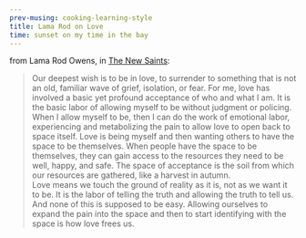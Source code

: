 ```yaml
---
prev-musing: cooking-learning-style
title: Lama Rod on Love
time: sunset on my time in the bay
---
```

from Lama Rod Owens, in <u>The New Saints</u>:
> Our deepest wish is to be in love, to surrender to something that is not an old, familiar wave of grief, isolation, or fear. For me, love has involved a basic yet profound acceptance of who and what I am. It is the basic labor of allowing myself to be without judgment or policing. When I allow myself to be, then I can do the work of emotional labor, experiencing and metabolizing the pain to allow love to open back to space itself. Love is being myself and then wanting others to have the space to be themselves. When people have the space to be themselves, they can gain access to the resources they need to be well, happy, and safe. The space of acceptance is the soil from which our resources are gathered, like a harvest in autumn.\
> Love means we touch the ground of reality as it is, not as we want it to be. It is the labor of telling the truth and allowing the truth to tell us. And none of this is supposed to be easy. Allowing ourselves to expand the pain into the space and then to start identifying with the space is how love frees us.
